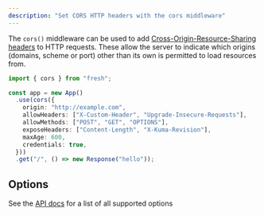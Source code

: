```yaml
---
description: "Set CORS HTTP headers with the cors middleware"
---
```


The `cors()` middleware can be used to add
[Cross-Origin-Resource-Sharing headers](https://developer.mozilla.org/en-US/docs/Web/HTTP/Guides/CORS)
to HTTP requests. These allow the server to indicate which origins (domains,
scheme or port) other than its own is permitted to load resources from.

```ts
import { cors } from "fresh";

const app = new App()
  .use(cors({
    origin: "http://example.com",
    allowHeaders: ["X-Custom-Header", "Upgrade-Insecure-Requests"],
    allowMethods: ["POST", "GET", "OPTIONS"],
    exposeHeaders: ["Content-Length", "X-Kuma-Revision"],
    maxAge: 600,
    credentials: true,
  }))
  .get("/", () => new Response("hello"));
```

## Options

See the [API docs](https://jsr.io/@unabbreviated-fresh/core/doc/~/cors) for a
list of all supported options
